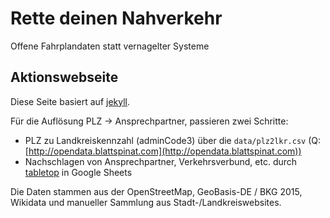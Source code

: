 # Rette deinen Nahverkehr

Offene Fahrplandaten statt vernagelter Systeme

## Aktionswebseite

Diese Seite basiert auf [jekyll](https://jekyllrb.com).

Für die Auflösung PLZ -> Ansprechpartner, passieren zwei Schritte:
* PLZ zu Landkreiskennzahl (adminCode3) über die `data/plz2lkr.csv` (Q: [http://opendata.blattspinat.com](http://opendata.blattspinat.com))
* Nachschlagen von Ansprechpartner, Verkehrsverbund, etc. durch [tabletop](https://github.com/jsoma/tabletop) in Google Sheets

Die Daten stammen aus der OpenStreetMap, GeoBasis-DE / BKG 2015, Wikidata und manueller Sammlung aus Stadt-/Landkreiswebsites.

